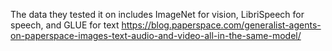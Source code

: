 The data they tested it on includes ImageNet for vision, LibriSpeech for speech, and GLUE for text
https://blog.paperspace.com/generalist-agents-on-paperspace-images-text-audio-and-video-all-in-the-same-model/
